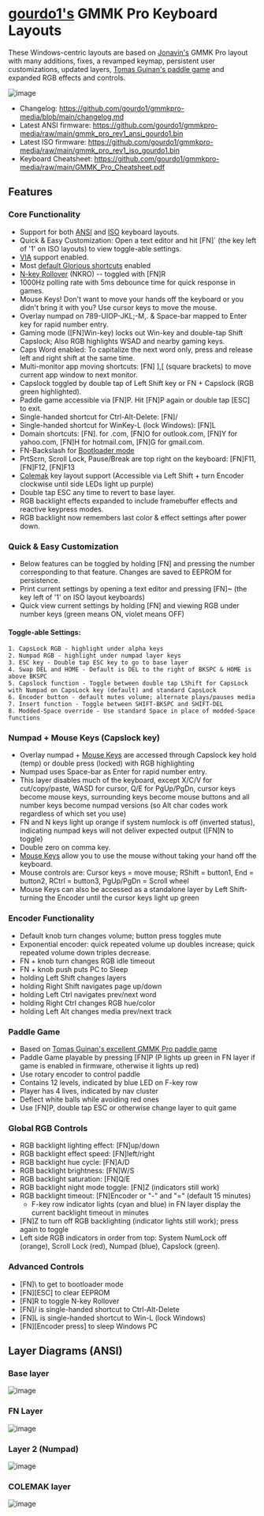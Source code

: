 # [gourdo1's](mailto:gourdo1@outlook.com) GMMK Pro Keyboard Layouts

These Windows-centric layouts are based on [Jonavin's](https://github.com/qmk/qmk_firmware/tree/master/keyboards/gmmk/pro/rev1/ansi/keymaps/jonavin) GMMK Pro layout with many additions, fixes, a revamped keymap, persistent user customizations, updated layers, [Tomas Guinan's paddle game](https://github.com/qmk/qmk_firmware/tree/master/keyboards/gmmk/pro/rev1/ansi/keymaps/paddlegame) and expanded RGB effects and controls.

![image](https://raw.githubusercontent.com/gourdo1/media/main/susuwatari.jpg)

* Changelog: https://github.com/gourdo1/gmmkpro-media/blob/main/changelog.md
* Latest ANSI firmware: https://github.com/gourdo1/gmmkpro-media/raw/main/gmmk_pro_rev1_ansi_gourdo1.bin
* Latest ISO firmware: https://github.com/gourdo1/gmmkpro-media/raw/main/gmmk_pro_rev1_iso_gourdo1.bin
* Keyboard Cheatsheet: https://github.com/gourdo1/gmmkpro-media/raw/main/GMMK_Pro_Cheatsheet.pdf

## Features

### Core Functionality

* Support for both [ANSI](https://keebnews.com/ansi-vs-iso/) and [ISO](https://keebnews.com/ansi-vs-iso/) keyboard layouts.
* Quick & Easy Customization: Open a text editor and hit [FN]` (the key left of '1' on ISO layouts) to view toggle-able settings.
* [VIA](https://www.caniusevia.com/) support enabled.
* Most [default Glorious shortcuts](https://cdn.shopify.com/s/files/1/0549/2681/files/GMMK_Pro_User_Guide.pdf) enabled
* [N-key Rollover](https://en.wikipedia.org/wiki/Rollover_\(keyboard\)#n-key_rollover) (NKRO) -- toggled with [FN]R
* 1000Hz polling rate with 5ms debounce time for quick response in games.
* Mouse Keys! Don't want to move your hands off the keyboard or you didn't bring it with you? Use cursor keys to move the mouse.
* Overlay numpad on 789-UIOP-JKL;-M,. & Space-bar mapped to Enter key for rapid number entry.
* Gaming mode ([FN]Win-key) locks out Win-key and double-tap Shift Capslock; Also RGB highlights WSAD and nearby gaming keys.
* Caps Word enabled: To capitalize the next word only, press and release left and right shift at the same time.
* Multi-monitor app moving shortcuts: [FN] ],[ (square brackets) to move current app window to next monitor.
* Capslock toggled by double tap of Left Shift key or FN + Capslock (RGB green highlighted).
* Paddle game accessible via [FN]P. Hit [FN]P again or double tap [ESC] to exit.
* Single-handed shortcut for Ctrl-Alt-Delete: [FN]/
* Single-handed shortcut for WinKey-L (lock Windows): [FN]L
* Domain shortcuts: [FN]. for .com, [FN]O for outlook.com, [FN]Y for yahoo.com, [FN]H for hotmail.com, [FN]G for gmail.com.
* FN-Backslash for [Bootloader mode](https://github.com/qmk/qmk_firmware/blob/master/docs/newbs_flashing.md)
* PrtScrn, Scroll Lock, Pause/Break are top right on the keyboard: [FN]F11, [FN]F12, [FN]F13
* [Colemak](https://colemak.com/) key layout support (Accessible via Left Shift + turn Encoder clockwise until side LEDs light up purple)
* Double tap ESC any time to revert to base layer.
* RGB backlight effects expanded to include framebuffer effects and reactive keypress modes.
* RGB backlight now remembers last color & effect settings after power down.

### Quick & Easy Customization
* Below features can be toggled by holding [FN] and pressing the number corresponding to that feature. Changes are saved to EEPROM for persistence.
* Print current settings by opening a text editor and pressing [FN]~ (the key left of '1' on ISO layout keyboards)
* Quick view current settings by holding [FN] and viewing RGB under number keys (green means ON, violet means OFF)

#### Toggle-able Settings:
    1. CapsLock RGB - highlight under alpha keys
    2. Numpad RGB - highlight under numpad layer keys
    3. ESC key - Double tap ESC key to go to base layer
    4. Swap DEL and HOME - Default is DEL to the right of BKSPC & HOME is above BKSPC
    5. Capslock function - Toggle between double tap LShift for CapsLock with Numpad on CapsLock key (default) and standard CapsLock
    6. Encoder button - default mutes volume; alternate plays/pauses media
    7. Insert function - Toggle between SHIFT-BKSPC and SHIFT-DEL
    8. Modded-Space override - Use standard Space in place of modded-Space functions

### Numpad + Mouse Keys (Capslock key)

* Overlay numpad + [Mouse Keys](https://github.com/qmk/qmk_firmware/blob/master/docs/feature_mouse_keys.md) are accessed through Capslock key hold (temp) or double press (locked) with RGB highlighting
* Numpad uses Space-bar as Enter for rapid number entry.
* This layer disables much of the keyboard, except X/C/V for cut/copy/paste, WASD for cursor, Q/E for PgUp/PgDn, cursor keys become mouse keys, surrounding keys become mouse buttons and all number keys become numpad versions (so Alt char codes work regardless of which set you use)
* FN and N keys light up orange if system numlock is off (inverted status), indicating numpad keys will not deliver expected output ([FN]N to toggle)
* Double zero on comma key.
* [Mouse Keys](https://github.com/qmk/qmk_firmware/blob/master/docs/feature_mouse_keys.md) allow you to use the mouse without taking your hand off the keyboard.
* Mouse controls are: Cursor keys = move mouse; RShift = button1, End = button2, RCtrl = button3, PgUp/PgDn = Scroll wheel
* Mouse Keys can also be accessed as a standalone layer by Left Shift-turning the Encoder until the cursor keys light up green

### Encoder Functionality

* Default knob turn changes volume; button press toggles mute
* Exponential encoder: quick repeated volume up doubles increase; quick repeated volume down triples decrease.
* FN + knob turn changes RGB idle timeout
* FN + knob push puts PC to Sleep
* holding Left Shift changes layers
* holding Right Shift navigates page up/down
* holding Left Ctrl navigates prev/next word
* holding Right Ctrl changes RGB hue/color
* holding Left Alt changes media prev/next track

### Paddle Game

* Based on [Tomas Guinan's excellent GMMK Pro paddle game](https://github.com/qmk/qmk_firmware/tree/master/keyboards/gmmk/pro/rev1/ansi/keymaps/paddlegame)
* Paddle Game playable by pressing [FN]P (P lights up green in FN layer if game is enabled in firmware, otherwise it lights up red)
* Use rotary encoder to control paddle
* Contains 12 levels, indicated by blue LED on F-key row
* Player has 4 lives, indicated by nav cluster
* Deflect white balls while avoiding red ones
* Use [FN]P, double tap ESC or otherwise change layer to quit game

### Global RGB Controls

* RGB backlight lighting effect: [FN]up/down
* RGB backlight effect speed: [FN]left/right
* RGB backlight hue cycle: [FN]A/D
* RGB backlight brightness: [FN]W/S
* RGB backlight saturation: [FN]Q/E
* RGB backlight night mode toggle: [FN]Z (indicators still work)
* RGB backlight timeout: [FN]Encoder or "-" and "=" (default 15 minutes)
    *  F-key row indicator lights (cyan and blue) in FN layer display the current backlight timeout in minutes
* [FN]Z to turn off RGB backlighting (indicator lights still work); press again to toggle
* Left side RGB indicators in order from top: System NumLock off (orange), Scroll Lock (red), Numpad (blue), Capslock (green).

### Advanced Controls

* [FN]\ to get to bootloader mode
* [FN][ESC] to clear EEPROM
* [FN]R to toggle N-key Rollover
* [FN]/ is single-handed shortcut to Ctrl-Alt-Delete
* [FN]L is single-handed shortcut to Win-L (lock Windows)
* [FN][Encoder press] to sleep Windows PC

## Layer Diagrams (ANSI)
### Base layer
![image](https://raw.githubusercontent.com/gourdo1/gmmkpro-media/main/base.png)

### FN Layer
![image](https://raw.githubusercontent.com/gourdo1/gmmkpro-media/main/fn1.png)

### Layer 2 (Numpad)
![image](https://raw.githubusercontent.com/gourdo1/gmmkpro-media/main/numpad.png)

### COLEMAK layer
![image](https://user-images.githubusercontent.com/71780717/131235050-980d2f54-2d23-4ae8-a83f-9fcdbe60d6cb.png)
